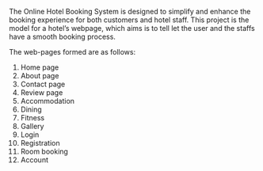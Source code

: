 The Online Hotel Booking System is designed to simplify and enhance the booking experience for both customers and hotel staff. This project is the model for a hotel’s webpage, which aims is to tell let the  user and the staffs have a smooth booking process. 

 The web-pages formed are as follows:
1.	Home page
2.	About page
3.	Contact page
4.	Review page 
5.	Accommodation
6.	Dining 
7.	Fitness
8.	Gallery
9.	Login 
10.	Registration
11.	Room booking
12.	Account

